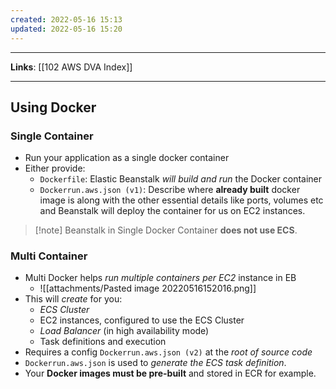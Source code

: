 ```yaml
---
created: 2022-05-16 15:13
updated: 2022-05-16 15:20
---
```

---
**Links**: [[102 AWS DVA Index]]

---
## Using Docker
### Single Container
- Run your application as a single docker container
- Either provide:
	- `Dockerfile`: Elastic Beanstalk *will build and run* the Docker container
	- `Dockerrun.aws.json (v1)`: Describe where **already built** docker image is along with the other essential details like ports, volumes etc and Beanstalk will deploy the container for us on EC2 instances.

> [!note] Beanstalk in Single Docker Container **does not use ECS**.

### Multi Container
- Multi Docker helps *run multiple containers per EC2* instance in EB
	- ![[attachments/Pasted image 20220516152016.png]]
- This will *create* for you:
	- *ECS Cluster*
	- EC2 instances, configured to use the ECS Cluster
	- *Load Balancer* (in high availability mode)
	- Task definitions and execution
- Requires a config `Dockerrun.aws.json (v2)` at the *root of source code*
- `Dockerrun.aws.json` is used to *generate the ECS task definition*. 
- Your **Docker images must be pre-built** and stored in ECR for example.
